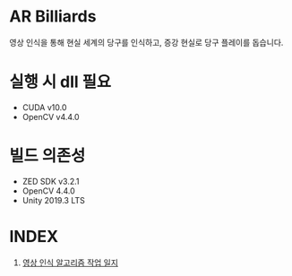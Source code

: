 # AR Billiards

영상 인식을 통해 현실 세계의 당구를 인식하고, 증강 현실로 당구 플레이를 돕습니다. 

# 실행 시 dll 필요

- CUDA v10.0
- OpenCV v4.4.0

# 빌드 의존성

- ZED SDK v3.2.1
- OpenCV 4.4.0
- Unity 2019.3 LTS

# INDEX

1. [영상 인식 알고리즘 작업 일지](/Docs/Old/Report/RecognitionImplLog/__content.md)
